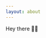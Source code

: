 ```yaml
---
layout: about
---
```


Hey there 👋🙂 

<canvas id="canvas" width="700" height="750"></canvas>
<script src="https://unpkg.com/rive-js"></script>
<script>
    new rive.Rive({
        src: 'https://kafran.net/assets/animations/smith.riv',
        canvas: document.getElementById('canvas'),
        autoplay: true
    });
</script>
